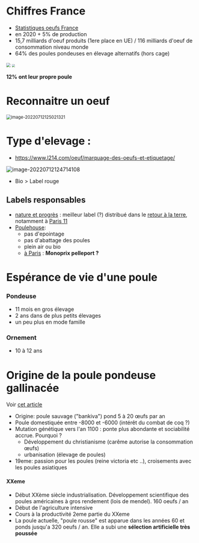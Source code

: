 # Chiffres France

- [Statistiques oeufs France](https://www.oeuf-info.fr/infos-filiere/les-chiffres-cles/#:~:text=La%20France%20confirme%20ainsi%20sa,l'Espagne%20(13%20%25).)
- en 2020 + 5% de production
- 15,7 milliards d'oeuf produits (1ere place en UE) / 116 milliards d'oeuf de consommation niveau monde
- 64% des poules pondeuses en élevage alternatifs (hors cage)

<img src="https://www.oeuf-info.fr/public/uploads/2015/10/Infographies-elevages-alternatifs-768x380.jpg" style="zoom:67%;" />

<img src="https://www.oeuf-info.fr/public/uploads/2015/10/INFOGRAPHIES_CNPO-2021_VAL-14-768x768.jpg" style="zoom:50%;" />

**12% ont leur propre poule**

# Reconnaitre un oeuf

<img src="https://raw.githubusercontent.com/lebrunthibault/images_bucket/master/img/image-20220712125021321.png?token=AEHIPTOVNWTEOW2X7PW42L3CZVXEO" alt="image-20220712125021321" style="zoom:80%;" />

# Type d'elevage :

- https://www.l214.com/oeuf/marquage-des-oeufs-et-etiquetage/

![image-20220712124714108](https://raw.githubusercontent.com/lebrunthibault/images_bucket/master/img/image-20220712124714108.png?token=AEHIPTIU5UPBRYEG35OWQELCZVWYY)

- Bio > Label rouge

## Labels responsables

- [nature et progrès](https://www.natureetprogres.org/) : meilleur label (?) distribué dans le [retour à la terre](https://www.leretouralaterre.fr/partenaires/associations/nature-et-progres), notamment à [Paris 11](https://www.leretouralaterre.fr/magasins/rive-droite)
- [Poulehouse](https://www.poulehouse.fr/notre-demarche): 
  - pas d'epointage
  - pas d'abattage des poules
  - plein air ou bio
  - [à Paris](https://www.poulehouse.fr/carte-interactive) : **Monoprix pelleport ?**

# Espérance de vie d'une poule

### Pondeuse

- 11 mois en gros élevage
- 2 ans dans de plus petits élevages
- un peu plus en mode famille

### Ornement

- 10 à 12 ans



# Origine de la poule pondeuse gallinacée

Voir [cet article](https://www.permaculturedesign.fr/evolution-poule-coq-origine-histoire-elevage-nature-oeuf/#:~:text=On%20estime%20la%20p%C3%A9riode%20de,ann%C3%A9e%2C%20comme%20des%20oiseaux%20sauvages.)

- Origine: poule sauvage ("bankiva") pond 5 à 20 œufs par an
- Poule domestiquée entre -8000 et -6000 (intérêt du combat de coq ?)
- Mutation génétique vers l'an 1100 : ponte plus abondante et sociabilité accrue. Pourquoi ?
  - Développement du christianisme (carême autorise la consommation œufs)
  - urbanisation (élevage de poules)
- 19eme: passion pour les poules (reine victoria etc ..), croisements avec les poules asiatiques

#### XXeme

- Début XXème siècle industrialisation. Développement scientifique des poules américaines à gros rendement (lois de mendel). 160 oeufs / an
- Début de l'agriculture intensive
- Cours à la productivité 2eme partie du XXeme
- La poule actuelle, "poule rousse" est apparue dans les années 60 et ponds jusqu'a 320 oeufs / an. Elle a subi une **sélection artificielle très poussée**
